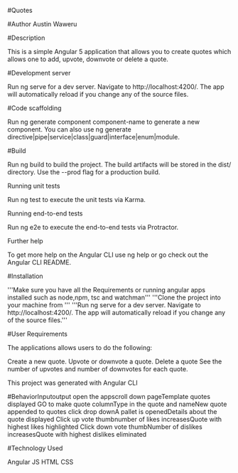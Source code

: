 #Quotes

#Author
Austin Waweru

#Description

This is a simple Angular 5 application that allows you to create
quotes which allows one to add, upvote, downvote or delete a quote.



#Development server

Run ng serve for a dev server. Navigate to http://localhost:4200/. The
app will automatically reload if you change any of the source files.

#Code scaffolding

Run ng generate component component-name to generate a new component.
You can also use ng generate
directive|pipe|service|class|guard|interface|enum|module.

#Build

Run ng build to build the project. The build artifacts will be stored
in the dist/ directory. Use the --prod flag for a production build.

Running unit tests

Run ng test to execute the unit tests via Karma.

Running end-to-end tests

Run ng e2e to execute the end-to-end tests via Protractor.

Further help

To get more help on the Angular CLI use ng help or go check out the
Angular CLI README.

#Installation

'''Make sure you have all the Requirements or running angular apps
installed such as node,npm, tsc and watchman'''
'''Clone the project into your machine from '''
'''Run ng serve for a dev server. Navigate to http://localhost:4200/.
The app will automatically reload if you change any of the source
files.'''
  
#User Requirements

The applications allows users to do the following:

Create a new quote.
Upvote or downvote a quote.
Delete a quote
See the number of upvotes and number of downvotes for each quote.

This project was generated with Angular CLI 

#BehaviorInputoutput
open the appscroll down pageTemplate quotes displayed
GO to make quote columnType in the quote and nameNew quote appended to quotes
click drop downA pallet is openedDetails about the quote displayed
Click up vote thumbnumber of likes increasesQuote with highest likes highlighted
Click down vote thumbNumber of dislikes increasesQuote with highest
dislikes eliminated



#Technology Used

Angular JS
HTML
CSS





